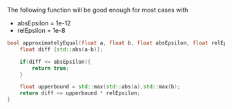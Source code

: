The following function will be good enough for most cases with  
- absEpsilon = 1e-12
- relEpsilon = 1e-8
```cpp
bool approximatelyEqual(float a, float b, float absEpsilon, float relEpsilon){
	float diff {std::abs(a-b)};

	if(diff <= absEpsilon){
		return true;
	}

	float upperbound = std::max(std::abs(a),std::max(b);
	return diff <= upperbound * relEpsilon;
}
```